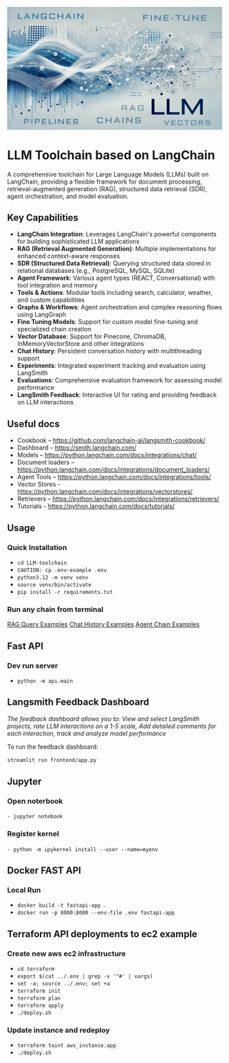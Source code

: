 <p align="left">
     <img alt="A tool that helps you stay focused longer and boost your work productivity" src="/LLM-toolchain.jpg" width="500" />
</p>


# LLM Toolchain based on LangChain

A comprehensive toolchain for Large Language Models (LLMs) built on LangChain, providing a flexible framework for document processing, retrieval-augmented generation (RAG), structured data retrieval (SDR), agent orchestration, and model evaluation.

## Key Capabilities

- **LangChain Integration**: Leverages LangChain's powerful components for building sophisticated LLM applications
- **RAG (Retrieval Augmented Generation)**: Multiple implementations for enhanced context-aware responses
- **SDR (Structured Data Retrieval)**: Querying structured data stored in relational databases (e.g., PostgreSQL, MySQL, SQLite)
- **Agent Framework**: Various agent types (REACT, Conversational) with tool integration and memory
- **Tools & Actions**: Modular tools including search, calculator, weather, and custom capabilities
- **Graphs & Workflows**: Agent orchestration and complex reasoning flows using LangGraph
- **Fine Tuning Models**: Support for custom model fine-tuning and specialized chain creation
- **Vector Database**: Support for Pinecone, ChromaDB, InMemoryVectorStore and other integrations
- **Chat History**: Persistent conversation history with multithreading support
- **Experiments**: Integrated experiment tracking and evaluation using LangSmith
- **Evaluations**: Comprehensive evaluation framework for assessing model performance
- **LangSmith Feedback**: Interactive UI for rating and providing feedback on LLM interactions

## Useful docs
- Cookbook – https://github.com/langchain-ai/langsmith-cookbook/
- Dashboard – https://smith.langchain.com/
- Models – https://python.langchain.com/docs/integrations/chat/
- Document loaders – https://python.langchain.com/docs/integrations/document_loaders/
- Agent Tools – https://python.langchain.com/docs/integrations/tools/
- Vector Stores - https://python.langchain.com/docs/integrations/vectorstores/
- Retrievers – https://python.langchain.com/docs/integrations/retrievers/
- Tutorials - https://python.langchain.com/docs/tutorials/

## Usage
### Quick Installation
- `cd LLM-toolchain`
- `CAUTION: cp .env-example .env`
- `python3.12 -m venv venv`
- `source venv/bin/activate`
- `pip install -r requirements.txt`

### Run any chain from terminal 
[RAG Query Examples](/docs/rag_chain_examples.md)
[Chat History Examples](/docs/chat_history_chain_examples.md)
[Agent Chain Examples](/docs/agent_chain_examples.md)

## Fast API
### Dev run server
- `python -m api.main`


## Langsmith Feedback Dashboard 
_The feedback dashboard allows you to: View and select LangSmith projects, rate LLM interactions on a 1-5 scale, Add detailed comments for each interaction, track and analyze model performance_

To run the feedback dashboard:
```bash
streamlit run frontend/app.py
```

## Jupyter
### Open noterbook
`- jupyter notebook`
### Register kernel
`- python -m ipykernel install --user --name=myenv`

## Docker FAST API
### Local Run
- `docker build -t fastapi-app .`
- `docker run -p 8000:8000 --env-file .env fastapi-app`

## Terraform API deployments to ec2 example

### Create new aws ec2 infrastructure
- `cd terraform`
- `export $(cat ../.env | grep -v '^#' | xargs)`
- `set -a; source ../.env; set +a`
- `terraform init`
- `terraform plan`
- `terraform apply`
- `./deploy.sh`

### Update instance and redeploy
- `terraform taint aws_instance.app`
- `./deploy.sh`